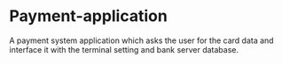 # Payment-application

A payment system application which asks the user for the card data and interface it with the terminal setting and bank server database.

